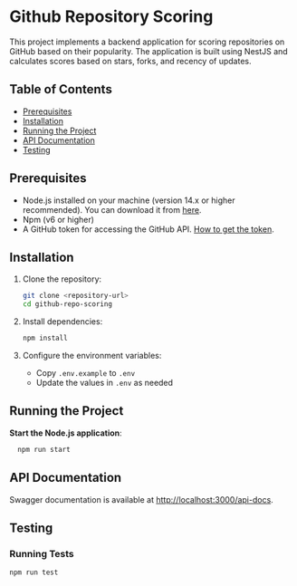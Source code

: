 # Github Repository Scoring

This project implements a backend application for scoring repositories on GitHub based on their popularity. The application is built using NestJS and calculates scores based on stars, forks, and recency of updates.


## Table of Contents

- [Prerequisites](#prerequisites)
- [Installation](#installation)
- [Running the Project](#running-the-project)
- [API Documentation](#api-documentation)
- [Testing](#testing)

## Prerequisites

- Node.js installed on your machine (version 14.x or higher recommended). You can download it
  from [here](https://nodejs.org/).
- Npm (v6 or higher)
- A GitHub token for accessing the GitHub API. [How to get the token](https://docs.catalyst.zoho.com/en/tutorials/githubbot/java/generate-personal-access-token/). 


## Installation

1. Clone the repository:
   ```sh
   git clone <repository-url>
   cd github-repo-scoring
   ```

2. Install dependencies:
   ```sh
   npm install
   ```
3. Configure the environment variables:
    - Copy `.env.example` to `.env`
    - Update the values in `.env` as needed

## Running the Project

**Start the Node.js application**:
```sh
  npm run start
```

## API Documentation

Swagger documentation is available at [http://localhost:3000/api-docs](http://localhost:3000/api-docs).

## Testing

### Running Tests
```sh
npm run test
```
